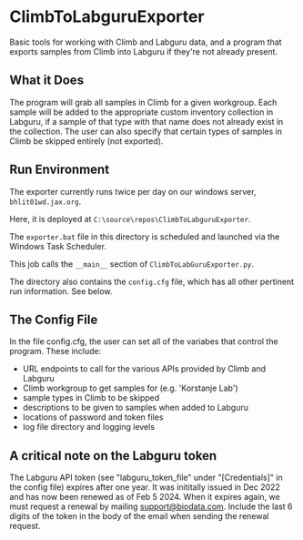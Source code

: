 # ClimbToLabguruExporter
  Basic tools for working with Climb and Labguru data, and a program that exports samples from Climb into Labguru if they're not already present.

## What it Does

The program will grab all samples in Climb for a given workgroup. Each sample will be added to
the appropriate custom inventory collection in Labguru, if a sample of that type with that name
does not already exist in the collection. The user can also specify that certain types of samples
in Climb be skipped entirely (not exported).

## Run Environment
The exporter currently runs twice per day on our windows server, `bhlit01wd.jax.org`. 

Here, it is deployed at `C:\source\repos\ClimbToLabguruExporter`. 

The `exporter.bat` file in this directory is scheduled and launched via the Windows Task Scheduler.

This job calls the `__main__` section of `ClimbToLabGuruExporter.py`.

The directory also contains the `config.cfg` file, which has all other pertinent run information. See below.

## The Config File

  In the file config.cfg, the user can set all of the variabes that control the program. These include:
* URL endpoints to call for the various APIs provided by Climb and Labguru
* Climb workgroup to get samples for (e.g. 'Korstanje Lab')
* sample types in Climb to be skipped
* descriptions to be given to samples when added to Labguru
* locations of password and token files
* log file directory and logging levels

## A critical note on the Labguru token
The Labguru API token (see "labguru_token_file" under "[Credentials]" in the config file) expires after one year.
It was inititally issued in Dec 2022 and has now been renewed as of Feb 5 2024. When it expires again, we must request
a renewal by mailing support@biodata.com. Include the last 6 digits of the token in the body of the email when sending the renewal request.

